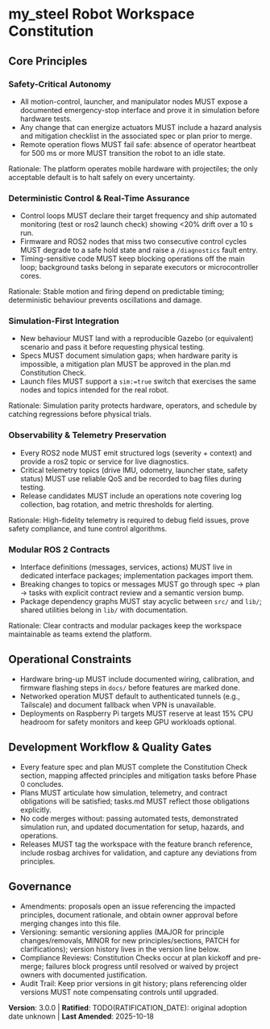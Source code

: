 <!--
Sync Impact Report
Version change: 2.1.1 → 3.0.0
Modified principles:
- Placeholder Principle 1 → Safety-Critical Autonomy
- Placeholder Principle 2 → Deterministic Control & Real-Time Assurance
- Placeholder Principle 3 → Simulation-First Integration
- Placeholder Principle 4 → Observability & Telemetry Preservation
- Placeholder Principle 5 → Modular ROS 2 Contracts
Added sections:
- Operational Constraints
- Development Workflow & Quality Gates
Removed sections:
- None
Templates requiring updates:
- ✅ .specify/templates/plan-template.md (alignment verified; Constitution Check references retained)
- ✅ .specify/templates/spec-template.md (alignment verified; user story/test guidance matches principles)
- ✅ .specify/templates/tasks-template.md (alignment verified; user-story framing kept)
Follow-up TODOs:
- TODO(RATIFICATION_DATE): Capture original adoption date once project owners confirm
-->
# my_steel Robot Workspace Constitution

## Core Principles

### Safety-Critical Autonomy
- All motion-control, launcher, and manipulator nodes MUST expose a documented
  emergency-stop interface and prove it in simulation before hardware tests.
- Any change that can energize actuators MUST include a hazard analysis and
  mitigation checklist in the associated spec or plan prior to merge.
- Remote operation flows MUST fail safe: absence of operator heartbeat for 500 ms
  or more MUST transition the robot to an idle state.

Rationale: The platform operates mobile hardware with projectiles; the only
acceptable default is to halt safely on every uncertainty.

### Deterministic Control & Real-Time Assurance
- Control loops MUST declare their target frequency and ship automated
  monitoring (test or ros2 launch check) showing <20% drift over a 10 s run.
- Firmware and ROS2 nodes that miss two consecutive control cycles MUST degrade
  to a safe hold state and raise a `/diagnostics` fault entry.
- Timing-sensitive code MUST keep blocking operations off the main loop;
  background tasks belong in separate executors or microcontroller cores.

Rationale: Stable motion and firing depend on predictable timing; deterministic
behaviour prevents oscillations and damage.

### Simulation-First Integration
- New behaviour MUST land with a reproducible Gazebo (or equivalent) scenario
  and pass it before requesting physical testing.
- Specs MUST document simulation gaps; when hardware parity is impossible, a
  mitigation plan MUST be approved in the plan.md Constitution Check.
- Launch files MUST support a `sim:=true` switch that exercises the same nodes
  and topics intended for the real robot.

Rationale: Simulation parity protects hardware, operators, and schedule by
catching regressions before physical trials.

### Observability & Telemetry Preservation
- Every ROS2 node MUST emit structured logs (severity + context) and provide a
  ros2 topic or service for live diagnostics.
- Critical telemetry topics (drive IMU, odometry, launcher state, safety status)
  MUST use reliable QoS and be recorded to bag files during testing.
- Release candidates MUST include an operations note covering log collection,
  bag rotation, and metric thresholds for alerting.

Rationale: High-fidelity telemetry is required to debug field issues, prove
safety compliance, and tune control algorithms.

### Modular ROS 2 Contracts
- Interface definitions (messages, services, actions) MUST live in dedicated
  interface packages; implementation packages import them.
- Breaking changes to topics or messages MUST go through spec → plan → tasks
  with explicit contract review and a semantic version bump.
- Package dependency graphs MUST stay acyclic between `src/` and `lib/`; shared
  utilities belong in `lib/` with documentation.

Rationale: Clear contracts and modular packages keep the workspace maintainable
as teams extend the platform.

## Operational Constraints
- Hardware bring-up MUST include documented wiring, calibration, and firmware
  flashing steps in `docs/` before features are marked done.
- Networked operation MUST default to authenticated tunnels (e.g., Tailscale)
  and document fallback when VPN is unavailable.
- Deployments on Raspberry Pi targets MUST reserve at least 15% CPU headroom
  for safety monitors and keep GPU workloads optional.

## Development Workflow & Quality Gates
- Every feature spec and plan MUST complete the Constitution Check section,
  mapping affected principles and mitigation tasks before Phase 0 concludes.
- Plans MUST articulate how simulation, telemetry, and contract obligations will
  be satisfied; tasks.md MUST reflect those obligations explicitly.
- No code merges without: passing automated tests, demonstrated simulation run,
  and updated documentation for setup, hazards, and operations.
- Releases MUST tag the workspace with the feature branch reference, include
  rosbag archives for validation, and capture any deviations from principles.

## Governance
- Amendments: proposals open an issue referencing the impacted principles,
  document rationale, and obtain owner approval before merging changes into this
  file.
- Versioning: semantic versioning applies (MAJOR for principle changes/removals,
  MINOR for new principles/sections, PATCH for clarifications); version history
  lives in the version line below.
- Compliance Reviews: Constitution Checks occur at plan kickoff and pre-merge;
  failures block progress until resolved or waived by project owners with
  documented justification.
- Audit Trail: Keep prior versions in git history; plans referencing older
  versions MUST note compensating controls until upgraded.

**Version**: 3.0.0 | **Ratified**: TODO(RATIFICATION_DATE): original adoption date unknown | **Last Amended**: 2025-10-18
